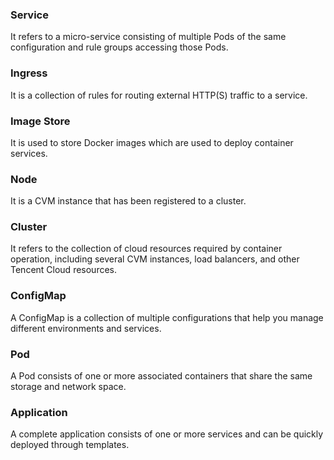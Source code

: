 
### Service 
It refers to a micro-service consisting of multiple Pods of the same configuration and rule groups accessing those Pods.
### Ingress 
It is a collection of rules for routing external HTTP(S) traffic to a service.
### Image Store
It is used to store Docker images which are used to deploy container services.
### Node 
It is a CVM instance that has been registered to a cluster.
### Cluster 
It refers to the collection of cloud resources required by container operation, including several CVM instances, load balancers, and other Tencent Cloud resources.
### ConfigMap 
A ConfigMap is a collection of multiple configurations that help you manage different environments and services.
### Pod 
A Pod consists of one or more associated containers that share the same storage and network space.
### Application 
A complete application consists of one or more services and can be quickly deployed through templates.


